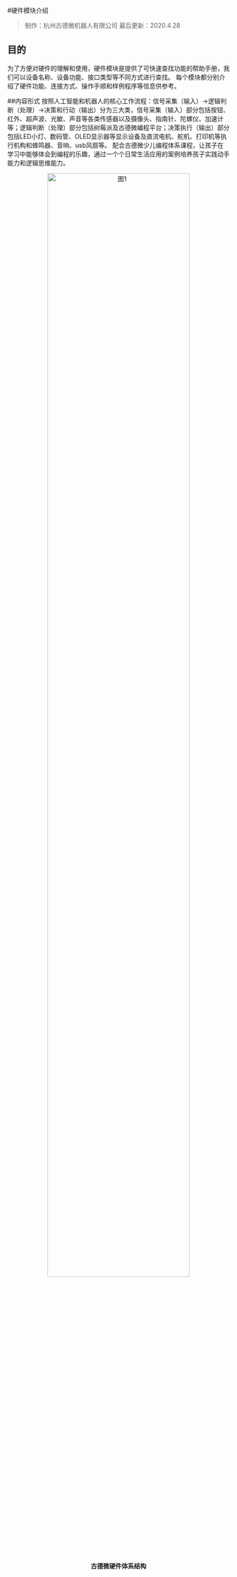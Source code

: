 #硬件模块介绍
> 制作：杭州古德微机器人有限公司
> 最后更新：2020.4.28
>
>
## 目的
为了方便对硬件的理解和使用，硬件模块是提供了可快速查找功能的帮助手册，我们可以设备名称、设备功能、接口类型等不同方式进行查找。
每个模块都分别介绍了硬件功能、连接方式、操作手顺和样例程序等信息供参考。

##内容形式
按照人工智能和机器人的核心工作流程：信号采集（输入）→逻辑判断（处理）→决策和行动（输出）分为三大类，信号采集（输入）部分包括按钮、红外、超声波、光敏、声音等各类传感器以及摄像头、指南针、陀螺仪、加速计等；逻辑判断（处理）部分包括树莓派及古德微编程平台；决策执行（输出）部分包括LED小灯、数码管、OLED显示器等显示设备及直流电机、舵机、打印机等执行机构和蜂鸣器、音响、usb风扇等。
配合古德微少儿编程体系课程，让孩子在学习中能够体会到编程的乐趣，通过一个个日常生活应用的案例培养孩子实践动手能力和逻辑思维能力。
<div align="center">
    <img src="/media/hardwareinfo.png" alt="图1" width="80%">
    <h4>古德微硬件体系结构</h4>
</div>
